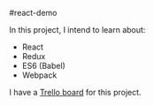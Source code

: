 #react-demo

In this project, I intend to learn about:

- React
- Redux
- ES6 (Babel)
- Webpack

I have a [Trello board][1] for this project.

[1]: https://trello.com/b/0ehAodDa/react-demo

